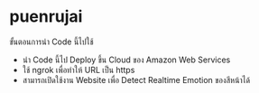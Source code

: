 # puenrujai
ขั้นตอนการนำ Code นี้ไปใช้
- นำ Code นี้ไป Deploy ขึ้น Cloud ของ Amazon Web Services
- ใช้ ngrok เพื่อทำให้ URL เป็น https
- สามารถเปิดใช้งาน Website เพื่อ Detect Realtime Emotion ของสีหน้าได้
